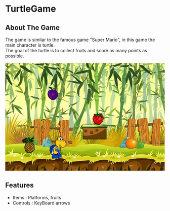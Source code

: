 # TurtleGame

## About The Game

The game is similar to the famous game "Super Mario", in this game the main character is turtle. </br>
The goal of the turtle is to collect fruits and score as many points as possible.

![Image](/TurtleGame/MyGameImg/Screens.png)

## Features

* Items : Platforms, fruits
* Controls : KeyBoard arrows
